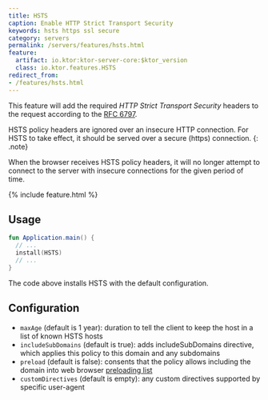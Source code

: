 ```yaml
---
title: HSTS
caption: Enable HTTP Strict Transport Security
keywords: hsts https ssl secure
category: servers
permalink: /servers/features/hsts.html
feature:
  artifact: io.ktor:ktor-server-core:$ktor_version
  class: io.ktor.features.HSTS
redirect_from:
- /features/hsts.html
---
```


This feature will add the required _HTTP Strict Transport Security_ headers to the request according to the [RFC 6797](https://tools.ietf.org/html/rfc6797).

HSTS policy headers are ignored over an insecure HTTP connection. For HSTS to take effect, it should be
served over a secure (https) connection.
{: .note} 

When the browser receives HSTS policy headers, it will no longer attempt to connect to the server with insecure connections 
for the given period of time. 

{% include feature.html %}

## Usage

```kotlin
fun Application.main() {
  // ...
  install(HSTS) 
  // ...
}
```

The code above installs HSTS with the default configuration.  

## Configuration

* `maxAge` (default is 1 year): duration to tell the client to keep the host in a list of known HSTS hosts
* `includeSubDomains` (default is true): adds includeSubDomains directive, which applies this policy to this domain and any subdomains
* `preload` (default is false): consents that the policy allows including the domain into web browser [preloading list](https://https.cio.gov/hsts/#hsts-preloading) 
* `customDirectives` (default is empty): any custom directives supported by specific user-agent